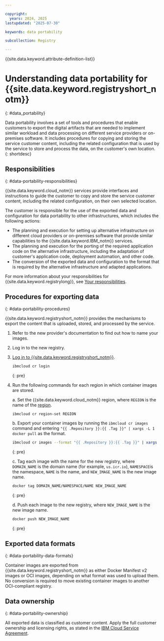 ```yaml
---

copyright:
  years: 2024, 2025
lastupdated: "2025-07-30"

keywords: data portability

subcollection: Registry

---
```


{{site.data.keyword.attribute-definition-list}}

# Understanding data portability for {{site.data.keyword.registryshort_notm}}
{: #data_portability}

Data portability involves a set of tools and procedures that enable customers to export the digital artifacts that are needed to implement similar workload and data processing on different service providers or on-premises software. It includes procedures for copying and storing the service customer content, including the related configuration that is used by the service to store and process the data, on the customer's own location.
{: shortdesc}

## Responsibilities
{: #data-portability-responsibilities}

{{site.data.keyword.cloud_notm}} services provide interfaces and instructions to guide the customer to copy and store the service customer content, including the related configuration, on their own selected location.

The customer is responsible for the use of the exported data and configuration for data portability to other infrastructures, which includes the following actions:

- The planning and execution for setting up alternative infrastructure on different cloud providers or on-premises software that provide similar capabilities to the {{site.data.keyword.IBM_notm}} services.
- The planning and execution for the porting of the required application code on the alternative infrastructure, including the adaptation of customer's application code, deployment automation, and other code.
- The conversion of the exported data and configuration to the format that is required by the alternative infrastructure and adapted applications.

For more information about your responsibilities for {{site.data.keyword.registrylong}}, see [Your responsibilities](/docs/Registry?topic=Registry-registry_responsibilities).

## Procedures for exporting data
{: #data-portability-procedures}

{{site.data.keyword.registryshort_notm}} provides the mechanisms to export the content that is uploaded, stored, and processed by the service.

1. Refer to the new provider's documentation to find out how to name your images.

1. Log in to the new registry.

1. [Log in to {{site.data.keyword.registryshort_notm}}](/docs/Registry?topic=Registry-containerregcli#bx_cr_login).

    ```sh
    ibmcloud cr login
    ```
    {: pre}

1. Run the following commands for each region in which container images are stored.

    a. Set the {{site.data.keyword.cloud_notm}} region, where `REGION` is the name of the [region](/docs/Registry?topic=Registry-registry_overview#registry_regions).

    ```sh
    ibmcloud cr region-set REGION
    ```

    b. Export your container images by running the `ibmcloud cr images` command and entering `"{{ .Repository }}:{{ .Tag }}" | xargs -L 1 docker pull` as the format.

    ```sh
    ibmcloud cr images --format "{{ .Repository }}:{{ .Tag }}" | xargs -L 1 docker pull
    ```
    {: pre}

    c. Tag each image with the name for the new registry, where `DOMAIN_NAME` is the domain name (for example, `us.icr.io`), `NAMESPACE`is the namespace, `NAME` is the name, and `NEW_IMAGE_NAME` is the new image name.

    ```sh
    docker tag DOMAIN_NAME/NAMESPACE/NAME NEW_IMAGE_NAME
    ```
    {: pre}

    d. Push each image to the new registry, where `NEW_IMAGE_NAME` is the new image name.

    ```sh
    docker push NEW_IMAGE_NAME
    ```
    {: pre}

## Exported data formats
{: #data-portability-data-formats}

Container images are exported from {{site.data.keyword.registryshort_notm}} as either Docker Manifest v2 images or OCI images, depending on what format was used to upload them. No conversion is required to move existing container images to another OCI-compliant registry.

## Data ownership
{: #data-portability-ownership}

All exported data is classified as customer content. Apply the full customer ownership and licensing rights, as stated in the [IBM Cloud Service Agreement](https://www.ibm.com/support/customer/csol/terms/?id=Z126-6304_WS).
